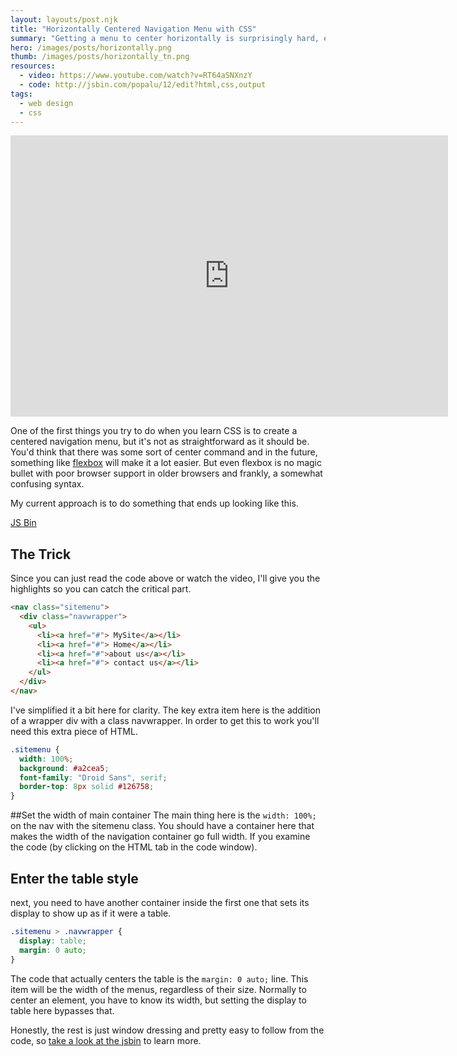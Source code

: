 ```yaml
---
layout: layouts/post.njk
title: "Horizontally Centered Navigation Menu with CSS"
summary: "Getting a menu to center horizontally is surprisingly hard, especially when you're using CSS lists. In this tutorial, I'll show you how to change the display element to pretend you're centering a table, which is easy."
hero: /images/posts/horizontally.png
thumb: /images/posts/horizontally_tn.png
resources:
  - video: https://www.youtube.com/watch?v=RT64aSNXnzY
  - code: http://jsbin.com/popalu/12/edit?html,css,output
tags:
  - web design
  - css
---
```


<div class="embed-responsive embed-responsive-16by9">
<iframe class="embed-responsive-item" width="700" height="450" src="https://www.youtube.com/embed/RT64aSNXnzY" frameborder="0" allowfullscreen></iframe>
</div>

One of the first things you try to do when you learn CSS is to create a centered navigation menu, but it's not as straightforward as it should be. You'd think that there was some sort of center command and in the future, something like <a href="http://css-tricks.com/snippets/css/a-guide-to-flexbox/">flexbox</a> will make it a lot easier. But even flexbox is no magic bullet with poor browser support in older browsers and frankly, a somewhat confusing syntax.

My current approach is to do something that ends up looking like this.

<a class="jsbin-embed" href="http://jsbin.com/popalu/11/embed?output">JS Bin</a><script src="http://static.jsbin.com/js/embed.js"></script>

## The Trick

Since you can just read the code above or watch the video, I'll give you the highlights so you can catch the critical part.

```html
<nav class="sitemenu">
  <div class="navwrapper">
    <ul>
      <li><a href="#"> MySite</a></li>
      <li><a href="#"> Home</a></li>
      <li><a href="#">about us</a></li>
      <li><a href="#"> contact us</a></li>
    </ul>
  </div>
</nav>
```

I've simplified it a bit here for clarity. The key extra item here is the addition of a wrapper div with a class navwrapper. In order to get this to work you'll need this extra piece of HTML.

```css
.sitemenu {
  width: 100%;
  background: #a2cea5;
  font-family: "Droid Sans", serif;
  border-top: 8px solid #126758;
}
```

##Set the width of main container
The main thing here is the `width: 100%;` on the nav with the sitemenu class. You should have a container here that makes the width of the navigation container go full width. If you examine the code (by clicking on the HTML tab in the code window).

## Enter the table style

next, you need to have another container inside the first one that sets its display to show up as if it were a table.

```css
.sitemenu > .navwrapper {
  display: table;
  margin: 0 auto;
}
```

The code that actually centers the table is the `margin: 0 auto;` line. This item will be the width of the menus, regardless of their size. Normally to center an element, you have to know its width, but setting the display to table here bypasses that.

Honestly, the rest is just window dressing and pretty easy to follow from the code, so <a href="http://jsbin.com/popalu/9/">take a look at the jsbin</a> to learn more.
